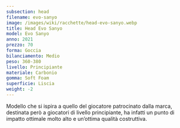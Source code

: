 ```yaml
---
subsection: head
filename: evo-sanyo
image: /images/wiki/racchette/head-evo-sanyo.webp
title: Head Evo Sanyo
model: Evo Sanyo
anno: 2021
prezzo: 70
forma: Goccia
bilanciamento: Medio
peso: 360-380
livello: Principiante
materiale: Carbonio
gomma: Soft Foam
superficie: Liscia
weight: -2
---
```

Modello che si ispira a quello del giocatore patrocinato dalla marca, destinata però a giocatori di livello principiante, ha infatti un punto di impatto ottimale molto alto e un’ottima qualità costruttiva.